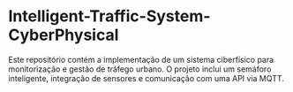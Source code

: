 # Intelligent-Traffic-System-CyberPhysical
Este repositório contém a implementação de um sistema ciberfísico para monitorização e gestão de tráfego urbano. O projeto inclui um semáforo inteligente, integração de sensores e comunicação com uma API via MQTT.
